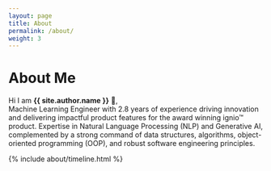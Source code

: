 ```yaml
---
layout: page
title: About
permalink: /about/
weight: 3
---
```


# **About Me**

Hi I am **{{ site.author.name }}** :wave:,<br>
Machine Learning Engineer with 2.8 years of experience driving innovation and delivering impactful product features for the award winning ignio™ product. Expertise in Natural Language Processing (NLP) and Generative AI, complemented by a strong command of data structures, algorithms, object-oriented programming (OOP), and robust software engineering principles.  

<!-- <div class="row">
{% include about/skills.html title="Programming Skills" source=site.data.programming-skills %}
{% include about/skills.html title="Other Skills" source=site.data.other-skills %}
</div> -->

<div class="row">
{% include about/timeline.html %}
</div>